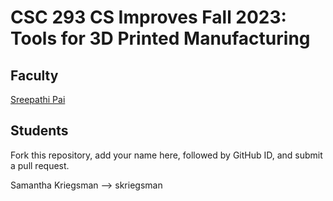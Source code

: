 # CSC 293 CS Improves Fall 2023: Tools for 3D Printed Manufacturing

## Faculty

[Sreepathi Pai](https://cs.rochester.edu/~sree/)

## Students

Fork this repository, add your name here, followed by GitHub ID, and submit a pull request.

Samantha Kriegsman --> skriegsman


